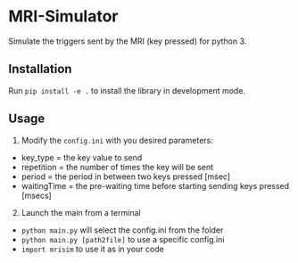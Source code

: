 # MRI-Simulator
Simulate the triggers sent by the MRI (key pressed) for python 3.

## Installation
Run ```pip install -e .``` to install the library in development mode.

## Usage
1. Modify the ```config.ini``` with you desired parameters:
  * key_type      =   the key value to send
  * repetition    =   the number of times the key will be sent
  * period        =   the period in between two keys pressed                     [msec]
  * waitingTime  =   the pre-waiting time before starting sending keys pressed  [msecs]
2. Launch the main from a terminal 
  * ```python main.py``` will select the config.ini from the folder
  * ```python main.py [path2file]``` to use a specific config.ini
  * ```import mrisim``` to use it as in your code
